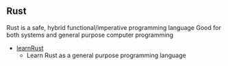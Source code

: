 ## Rust
Rust is a safe, hybrid functional/imperative programming language
Good for both systems and general purpose computer programming

* [learnRust](learnRust)
  - Learn Rust as a general purpose programming language
